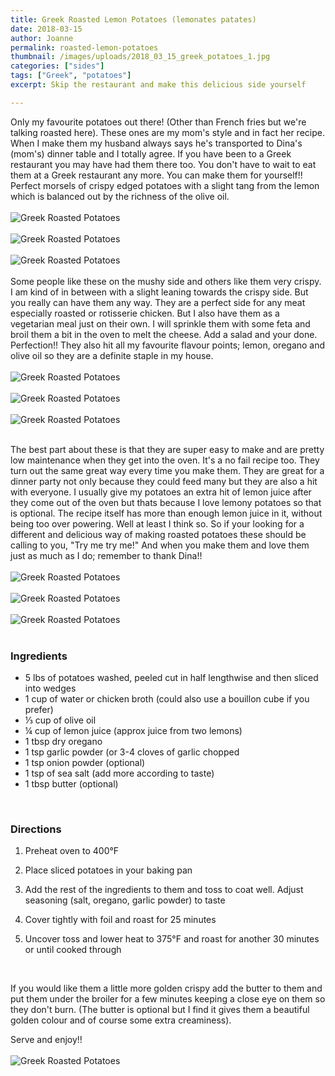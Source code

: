 ```yaml
---
title: Greek Roasted Lemon Potatoes (lemonates patates)
date: 2018-03-15
author: Joanne
permalink: roasted-lemon-potatoes
thumbnail: /images/uploads/2018_03_15_greek_potatoes_1.jpg
categories: ["sides"]
tags: ["Greek", "potatoes"]
excerpt: Skip the restaurant and make this delicious side yourself

---
```

Only my favourite potatoes out there! (Other than French fries but we're talking roasted here). These ones are my mom's style and in fact her recipe. When I make them my husband always says he's transported to Dina's (mom's) dinner table and I totally agree. If you have been to a Greek restaurant you may have had them there too.  You don't have to wait to eat them at a Greek restaurant any more. You can make them for yourself!!  Perfect morsels of crispy edged potatoes with a slight tang from the lemon which is balanced out by the richness of the olive oil.
</br>
</br>
![Greek Roasted Potatoes](/images/uploads/2018_03_15_greek_potatoes_2.jpg)
</br>
</br>
![Greek Roasted Potatoes](/images/uploads/2018_03_15_greek_potatoes_3.jpg)
</br>
</br>
![Greek Roasted Potatoes](/images/uploads/2018_03_15_greek_potatoes_4.jpg)
</br>
</br>
Some people like these on the mushy side and others like them very crispy.  I am kind of in between with a slight leaning towards the crispy side.  But you really can have them any way. They are a perfect side for any meat especially roasted or rotisserie chicken. But I also have them as a vegetarian meal just on their own.  I will sprinkle them with some feta and broil them a bit in the oven to melt the cheese. Add a salad and your done. Perfection!! They also hit all my favourite flavour points; lemon, oregano and olive oil so they are a definite staple in my house.
</br>
</br>
![Greek Roasted Potatoes](/images/uploads/2018_03_15_greek_potatoes_5.jpg)
</br>
</br>
![Greek Roasted Potatoes](/images/uploads/2018_03_15_greek_potatoes_6.jpg)
</br>
</br>
![Greek Roasted Potatoes](/images/uploads/2018_03_15_greek_potatoes_7.jpg)
</br>
</br>

The best part about these is that  they are super easy to make and are pretty low maintenance when they get into the oven. It's a no fail recipe too.  They turn out the same great way every time you make them.  They are great for a dinner party not only because they could feed many but they are also a hit with everyone.  I usually give my potatoes an extra hit of lemon juice after they come out of the oven but thats because I love lemony potatoes so that is optional. The recipe itself has more than enough lemon juice in it, without being too over powering.  Well at least I think so.  So if your looking for a different and delicious way of making roasted potatoes these should be calling to you, "Try me try me!" And when you make them and love them just as much as I do; remember to thank Dina!!
</br>
</br>
![Greek Roasted Potatoes](/images/uploads/2018_03_15_greek_potatoes_8.jpg)
</br>
</br>
![Greek Roasted Potatoes](/images/uploads/2018_03_15_greek_potatoes_9.jpg)
</br>
</br>
![Greek Roasted Potatoes](/images/uploads/2018_03_15_greek_potatoes_10.jpg)
</br>
</br>

### Ingredients

* 5 lbs of potatoes washed, peeled cut in half lengthwise and then sliced into wedges
* 1 cup of water or chicken broth (could also use a bouillon cube if you prefer)
* &frac13; cup of olive oil
* &frac14; cup of lemon juice (approx juice from two lemons)
* 1 tbsp dry oregano
* 1 tsp garlic powder (or 3-4 cloves of garlic chopped  
* 1 tsp onion powder (optional)
* 1 tsp of sea salt (add more according to taste)
* 1 tbsp butter (optional)
</br>

### Directions

1. Preheat oven to 400&deg;F

1. Place sliced potatoes in your baking pan

1. Add the rest of the ingredients to them and toss to coat well. Adjust seasoning (salt, oregano, garlic powder) to taste

1. Cover tightly with foil and roast for 25 minutes

1. Uncover toss and lower heat to 375&deg;F and roast for another 30 minutes or until cooked through
</br>

If you would like them a little more golden crispy add the butter to them and put them under the broiler for a few minutes keeping a close eye on them so they don't burn. (The butter is optional but I find it gives them a beautiful golden colour and of course some extra creaminess).
</br>

Serve and enjoy!!
</br>
</br>
![Greek Roasted Potatoes](/images/uploads/2018_03_15_greek_potatoes_11.jpg)
